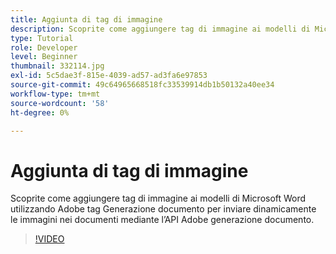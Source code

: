 ```yaml
---
title: Aggiunta di tag di immagine
description: Scoprite come aggiungere tag di immagine ai modelli di Microsoft Word utilizzando Adobe tag Generazione documento per inviare dinamicamente le immagini nei documenti mediante l’API Generazione documento di Adobe
type: Tutorial
role: Developer
level: Beginner
thumbnail: 332114.jpg
exl-id: 5c5dae3f-815e-4039-ad57-ad3fa6e97853
source-git-commit: 49c64965668518fc33539914db1b50132a40ee34
workflow-type: tm+mt
source-wordcount: '58'
ht-degree: 0%

---
```


# Aggiunta di tag di immagine

Scoprite come aggiungere tag di immagine ai modelli di Microsoft Word utilizzando Adobe tag Generazione documento per inviare dinamicamente le immagini nei documenti mediante l’API Adobe generazione documento.

>[!VIDEO](https://video.tv.adobe.com/v/332114?hidetitle=true)
